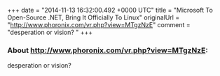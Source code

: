 +++
date = "2014-11-13 16:32:00.492 +0000 UTC"
title = "Microsoft To Open-Source .NET, Bring It Officially To Linux"
originalUrl = "http://www.phoronix.com/vr.php?view=MTgzNzE"
comment = "desperation or vision? "
+++

### About http://www.phoronix.com/vr.php?view=MTgzNzE:

desperation or vision? 
